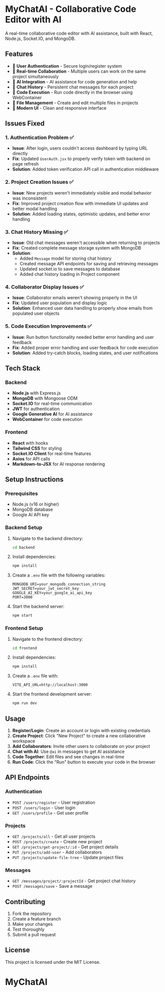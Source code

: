 # MyChatAI - Collaborative Code Editor with AI

A real-time collaborative code editor with AI assistance, built with React, Node.js, Socket.IO, and MongoDB.

## Features

- 🔐 **User Authentication** - Secure login/register system
- 👥 **Real-time Collaboration** - Multiple users can work on the same project simultaneously
- 🤖 **AI Integration** - AI assistance for code generation and help
- 💬 **Chat History** - Persistent chat messages for each project
- 🚀 **Code Execution** - Run code directly in the browser using WebContainer
- 📁 **File Management** - Create and edit multiple files in projects
- 🎨 **Modern UI** - Clean and responsive interface

## Issues Fixed

### 1. Authentication Problem ✅
- **Issue**: After login, users couldn't access dashboard by typing URL directly
- **Fix**: Updated `UserAuth.jsx` to properly verify token with backend on page refresh
- **Solution**: Added token verification API call in authentication middleware

### 2. Project Creation Issues ✅
- **Issue**: New projects weren't immediately visible and modal behavior was inconsistent
- **Fix**: Improved project creation flow with immediate UI updates and better modal handling
- **Solution**: Added loading states, optimistic updates, and better error handling

### 3. Chat History Missing ✅
- **Issue**: Old chat messages weren't accessible when returning to projects
- **Fix**: Created complete message storage system with MongoDB
- **Solution**: 
  - Added `Message` model for storing chat history
  - Created message API endpoints for saving and retrieving messages
  - Updated socket.io to save messages to database
  - Added chat history loading in Project component

### 4. Collaborator Display Issues ✅
- **Issue**: Collaborator emails weren't showing properly in the UI
- **Fix**: Updated user population and display logic
- **Solution**: Enhanced user data handling to properly show emails from populated user objects

### 5. Code Execution Improvements ✅
- **Issue**: Run button functionality needed better error handling and user feedback
- **Fix**: Added proper error handling and user feedback for code execution
- **Solution**: Added try-catch blocks, loading states, and user notifications

## Tech Stack

### Backend
- **Node.js** with Express.js
- **MongoDB** with Mongoose ODM
- **Socket.IO** for real-time communication
- **JWT** for authentication
- **Google Generative AI** for AI assistance
- **WebContainer** for code execution

### Frontend
- **React** with hooks
- **Tailwind CSS** for styling
- **Socket.IO Client** for real-time features
- **Axios** for API calls
- **Markdown-to-JSX** for AI response rendering

## Setup Instructions

### Prerequisites
- Node.js (v16 or higher)
- MongoDB database
- Google AI API key

### Backend Setup
1. Navigate to the backend directory:
   ```bash
   cd backend
   ```

2. Install dependencies:
   ```bash
   npm install
   ```

3. Create a `.env` file with the following variables:
   ```env
   MONGODB_URI=your_mongodb_connection_string
   JWT_SECRET=your_jwt_secret_key
   GOOGLE_AI_KEY=your_google_ai_api_key
   PORT=3000
   ```

4. Start the backend server:
   ```bash
   npm start
   ```

### Frontend Setup
1. Navigate to the frontend directory:
   ```bash
   cd frontend
   ```

2. Install dependencies:
   ```bash
   npm install
   ```

3. Create a `.env` file with:
   ```env
   VITE_API_URL=http://localhost:3000
   ```

4. Start the frontend development server:
   ```bash
   npm run dev
   ```

## Usage

1. **Register/Login**: Create an account or login with existing credentials
2. **Create Project**: Click "New Project" to create a new collaborative workspace
3. **Add Collaborators**: Invite other users to collaborate on your project
4. **Chat with AI**: Use `@ai` in messages to get AI assistance
5. **Code Together**: Edit files and see changes in real-time
6. **Run Code**: Click the "Run" button to execute your code in the browser

## API Endpoints

### Authentication
- `POST /users/register` - User registration
- `POST /users/login` - User login
- `GET /users/profile` - Get user profile

### Projects
- `GET /projects/all` - Get all user projects
- `POST /projects/create` - Create new project
- `GET /projects/get-project/:id` - Get project details
- `PUT /projects/add-user` - Add collaborators
- `PUT /projects/update-file-tree` - Update project files

### Messages
- `GET /messages/project/:projectId` - Get project chat history
- `POST /messages/save` - Save a message

## Contributing

1. Fork the repository
2. Create a feature branch
3. Make your changes
4. Test thoroughly
5. Submit a pull request

## License

This project is licensed under the MIT License.
# MyChatAI

